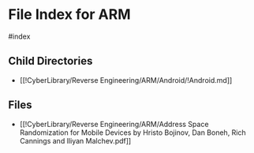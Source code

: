 # File Index for ARM
#index

## Child Directories

- [[!CyberLibrary/Reverse Engineering/ARM/Android/!Android.md]]

## Files

- [[!CyberLibrary/Reverse Engineering/ARM/Address Space Randomization for Mobile Devices by Hristo Bojinov, Dan Boneh, Rich Cannings and Iliyan Malchev.pdf]]
